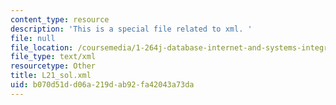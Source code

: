 ```yaml
---
content_type: resource
description: 'This is a special file related to xml. '
file: null
file_location: /coursemedia/1-264j-database-internet-and-systems-integration-technologies-fall-2013/b070d51dd06a219dab92fa42043a73da_L21_sol.xml
file_type: text/xml
resourcetype: Other
title: L21_sol.xml
uid: b070d51d-d06a-219d-ab92-fa42043a73da
---
```

